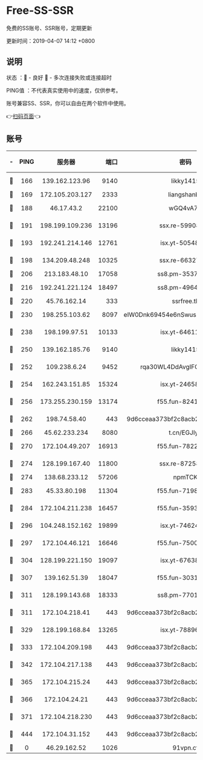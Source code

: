 # Free-SS-SSR

免费的SS账号、SSR账号，定期更新

更新时间：2019-04-07 14:12 +0800

## 说明

状态     ：🙂 - 良好 🙁 - 多次连接失败或连接超时

PING值   ：不代表真实使用中的速度，仅供参考。

账号兼容SS、SSR，你可以自由在两个软件中使用。

👉[扫码页面](https://liesauer.github.io/Free-SS-SSR/)👈

## 账号

|-|PING|服务器|端口|密码|加密方式|区域|
|:----:|:----:|:-----:|-----:|:----:|:----:|:----:|
|🙂|166|139.162.123.96|9140|likky1415|aes-256-cfb|JP|
|🙂|169|172.105.203.127|2333|liangshanbo|chacha20|JP|
|🙂|188|46.17.43.2|22100|wGQ4vA7D|aes-256-gcm|RU|
|🙂|191|198.199.109.236|13196|ssx.re-59908217|aes-256-cfb|US|
|🙂|193|192.241.214.146|12761|isx.yt-50548426|aes-256-cfb|US|
|🙂|198|134.209.48.248|10325|ssx.re-66327199|aes-256-cfb|US|
|🙂|206|213.183.48.10|17058|ss8.pm-35372165|rc4-md5|RU|
|🙂|216|192.241.221.124|18497|ss8.pm-49648678|aes-256-cfb|US|
|🙂|220|45.76.162.14|333|ssrfree.tk|rc4|SG|
|🙂|230|198.255.103.62|8097|eIW0Dnk69454e6nSwuspv9DmS201tQ0D|aes-256-cfb|US|
|🙂|238|198.199.97.51|10133|isx.yt-64611548|aes-256-cfb|US|
|🙂|250|139.162.185.76|9140|likky1415|aes-256-cfb|DE|
|🙂|252|109.238.6.24|9452|rqa30WL4DdAvgIFG6Fs3znzTa|aes-256-cfb|FR|
|🙂|254|162.243.151.85|15324|isx.yt-24658995|aes-256-cfb|US|
|🙂|256|173.255.230.159|13174|f55.fun-82418787|aes-256-cfb|US|
|🙂|262|198.74.58.40|443|9d6cceaa373bf2c8acb22e60b6a58be6|aes-256-cfb|US|
|🙂|266|45.62.233.234|8080|t.cn/EGJIyrl|rc4-md5|CA|
|🙂|270|172.104.49.207|16913|f55.fun-78222028|aes-256-cfb|SG|
|🙂|274|128.199.167.40|11800|ssx.re-87258490|aes-256-cfb|SG|
|🙂|274|138.68.233.12|57206|npmTCK|rc4-md5|US|
|🙂|283|45.33.80.198|11304|f55.fun-71989148|aes-256-cfb|US|
|🙂|284|172.104.211.238|16457|f55.fun-35934651|aes-256-cfb|US|
|🙂|296|104.248.152.162|19899|isx.yt-74624394|aes-256-cfb|SG|
|🙂|297|172.104.46.121|16646|f55.fun-75001802|aes-256-cfb|SG|
|🙂|304|128.199.221.150|19097|isx.yt-67638887|aes-256-cfb|SG|
|🙂|307|139.162.51.39|18047|f55.fun-30318909|aes-256-cfb|SG|
|🙂|311|128.199.143.68|18333|ss8.pm-77013643|aes-256-cfb|SG|
|🙂|311|172.104.218.41|443|9d6cceaa373bf2c8acb22e60b6a58be6|aes-256-cfb|US|
|🙂|329|128.199.168.84|13265|isx.yt-78896827|aes-256-cfb|SG|
|🙂|333|172.104.209.198|443|9d6cceaa373bf2c8acb22e60b6a58be6|aes-256-cfb|US|
|🙂|342|172.104.217.138|443|9d6cceaa373bf2c8acb22e60b6a58be6|aes-256-cfb|US|
|🙂|365|172.104.215.24|443|9d6cceaa373bf2c8acb22e60b6a58be6|aes-256-cfb|US|
|🙂|366|172.104.24.21|443|9d6cceaa373bf2c8acb22e60b6a58be6|aes-256-cfb|US|
|🙂|371|172.104.218.230|443|9d6cceaa373bf2c8acb22e60b6a58be6|aes-256-cfb|US|
|🙂|444|172.104.31.152|443|9d6cceaa373bf2c8acb22e60b6a58be6|aes-256-cfb|US|
|🙁|0|46.29.162.52|1026|91vpn.cf|rc4-md5|RU|
